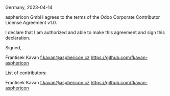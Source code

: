 Germany, 2023-04-14

asphericon GmbH agrees to the terms of the Odoo Corporate Contributor License
Agreement v1.0.

I declare that I am authorized and able to make this agreement and sign this
declaration.

Signed,

Frantisek Kavan <f.kavan@asphericon.cz> https://github.com/fkavan-asphericon

List of contributors:

Frantisek Kavan <f.kavan@asphericon.cz> https://github.com/fkavan-asphericon